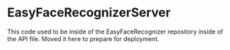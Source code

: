 # EasyFaceRecognizerServer

This code used to be inside of the EasyFaceRecognizer repository inside of the API file. Moved it here to prepare for deployment.